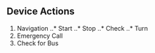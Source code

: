 ## Device Actions
1. Navigation
..* Start
..* Stop
..* Check
..* Turn
2. Emergency Call
3. Check for Bus
    